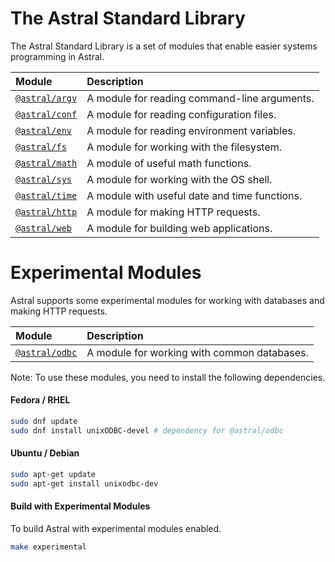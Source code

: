 # The Astral Standard Library

The Astral Standard Library is a set of modules that enable easier systems programming in Astral.

| **Module** | **Description** |
| :--- | :--- |
| [`@astral/argv`](lib/argv.md) | A module for reading command-line arguments. |
| [`@astral/conf`](lib/conf.md) | A module for reading configuration files. |
| [`@astral/env`](lib/env.md) | A module for reading environment variables. |
| [`@astral/fs`](lib/fs.md) | A module for working with the filesystem. |
| [`@astral/math`](lib/math.md) | A module of useful math functions. |
| [`@astral/sys`](lib/sys.md) | A module for working with the OS shell. |
| [`@astral/time`](lib/time.md) | A module with useful date and time functions. |
| [`@astral/http`](lib/http.md) | A module for making HTTP requests. |
| [`@astral/web`](lib/web.md) | A module for building web applications. |

# Experimental Modules

Astral supports some experimental modules for working with databases and making HTTP requests.

| **Module** | **Description** |
| :--- | :--- |
| [`@astral/odbc`](lib/experimental/odbc.md) | A module for working with common databases. |

Note: To use these modules, you need to install the following dependencies.

#### Fedora / RHEL

```bash
sudo dnf update
sudo dnf install unixODBC-devel # dependency for @astral/odbc
```

#### Ubuntu / Debian

```bash
sudo apt-get update
sudo apt-get install unixodbc-dev
```

#### Build with Experimental Modules
To build Astral with experimental modules enabled.

```bash
make experimental
```